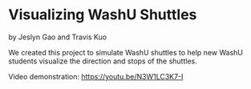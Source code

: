 Visualizing WashU Shuttles
==================
by Jeslyn Gao and Travis Kuo

We created this project to simulate WashU shuttles to help new WashU students visualize the direction and stops of the shuttles.

Video demonstration: https://youtu.be/N3W1LC3K7-I
